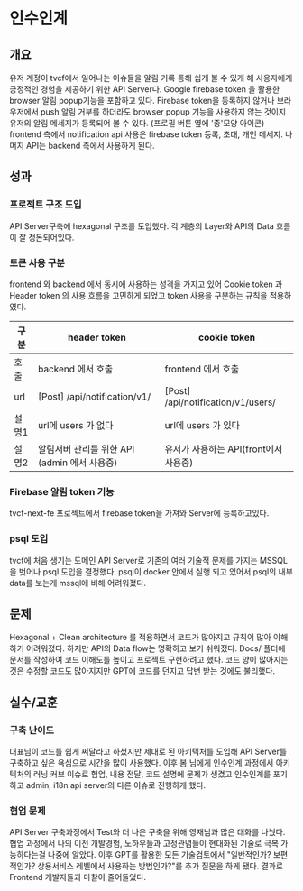 # 인수인계

## 개요

유저 계정이 tvcf에서 일어나는 이슈들을 알림 기록 통해 쉽게 볼 수 있게 해 사용자에게 긍정적인 경험을 제공하기 위한 API Server다. Google firebase token 을 활용한 browser 알림 popup기능을 포함하고 있다. Firebase token을 등록하지 않거나 브라우저에서 push 알림 거부를 하더라도 browser popup 기능을 사용하지 않는 것이지 유저의 알림 메세지가 등록되어 볼 수 있다. (프로필 버튼 옆에 '종'모양 아이콘)
frontend 측에서 notification api 사용은 firebase token 등록, 초대, 개인 메세지. 나머지 API는 backend 측에서 사용하게 된다.

## 성과

### 프로젝트 구조 도입

API Server구축에 hexagonal 구조를 도입했다. 각 계층의 Layer와 API의 Data 흐름이 잘 정돈되어있다. 

### 토큰 사용 구분

frontend 와 backend 에서 동시에 사용하는 성격을 가지고 있어 Cookie token 과 Header token 의 사용 흐름을 고민하게 되었고 token 사용을 구분하는 규칙을 적용하였다.

| 구분 | header token | cookie token |
|-------------|-------------|-------------|
| 호출 | backend 에서 호출 | frontend 에서 호출 |
| url | [Post] /api/notification/v1/ | [Post] /api/notification/v1/users/ |
| 설명1 | url에 users 가 없다  | url에 users 가 있다 |
| 설명2 | 알림서버 관리를 위한 API (admin 에서 사용중) | 유저가 사용하는 API(front에서 사용중) |

### Firebase 알림 token 기능

tvcf-next-fe 프로젝트에서 firebase token을 가져와 Server에 등록하고있다.

### psql 도입

tvcf에 처음 생기는 도메인 API Server로 기존의 여러 기술적 문제를 가지는 MSSQL을 벗어나 psql 도입을 결정했다. psql이 docker 안에서 실행 되고 있어서 psql의 내부 data를 보는게 mssql에 비해 어려워졌다.

## 문제

Hexagonal + Clean architecture 를 적용하면서 코드가 많아지고 규칙이 많아 이해하기 어려워졌다. 하지만 API의 Data flow는 명확하고 보기 쉬워졌다. Docs/ 폴더에 문서를 작성하여 코드 이해도를 높이고 프로젝트 구현하려고 했다. 코드 양이 많아지는 것은 수정할 코드도 많아지지만 GPT에 코드를 던지고 답변 받는 것에도 불리했다.

## 실수/교훈

### 구축 난이도

대표님이 코드를 쉽게 써달라고 하셨지만 제대로 된 아키텍처를 도입해 API Server를 구축하고 싶은 욕심으로 시간을 많이 사용했다. 이후 봄 님에게 인수인계 과정에서 아키텍처의 러닝 커브 이슈로 협업, 내용 전달, 코드 설명에 문제가 생겼고 인수인계를 포기하고 admin, i18n api server의 다른 이슈로 진행하게 했다.

### 협업 문제

API Server 구축과정에서 Test와 더 나은 구축을 위해 영재님과 많은 대화를 나눴다. 협업 과정에서 나의 이전 개발경험, 노하우들과 고정관념들이 현대화된 기술로 극복 가능하다는걸 나중에 알았다. 이후 GPT를 활용한 모든 기술검토에서 "일반적인가? 보편적인가? 상용서비스 레벨에서 사용하는 방법인가?"를 추가 질문을 하게 됐다. 결과로 Frontend 개발자들과 마찰이 줄어들었다.